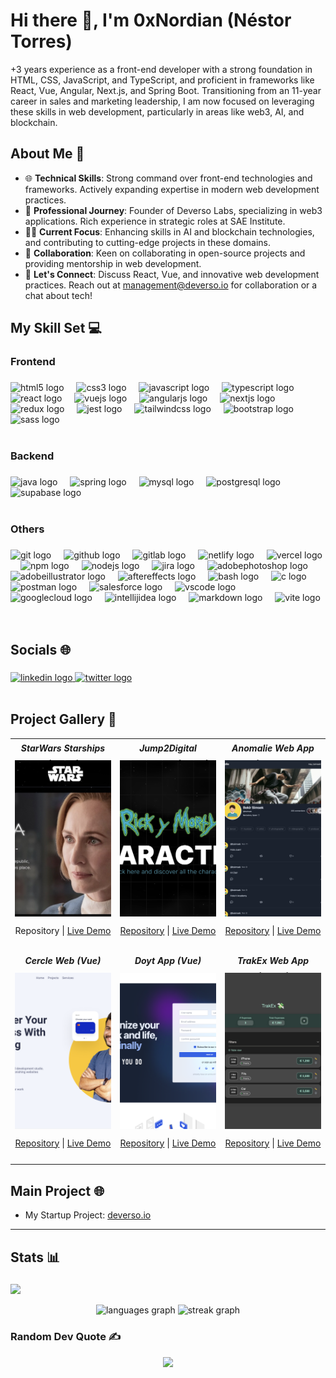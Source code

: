 # Hi there 👋, I'm 0xNordian (Néstor Torres)

+3 years experience as a front-end developer with a strong foundation in HTML, CSS, JavaScript, and TypeScript, and proficient in frameworks like React, Vue, Angular, Next.js, and Spring Boot. Transitioning from an 11-year career in sales and marketing leadership, I am now focused on leveraging these skills in web development, particularly in areas like web3, AI, and blockchain.

## About Me 📖

- 🌐 **Technical Skills**: Strong command over front-end technologies and frameworks. Actively expanding expertise in modern web development practices.
- 🚀 **Professional Journey**: Founder of Deverso Labs, specializing in web3 applications. Rich experience in strategic roles at SAE Institute.
- 👨‍💻 **Current Focus**: Enhancing skills in AI and blockchain technologies, and contributing to cutting-edge projects in these domains.
- 🤝 **Collaboration**: Keen on collaborating in open-source projects and providing mentorship in web development.
- 💬 **Let's Connect**: Discuss React, Vue, and innovative web development practices. Reach out at [management@deverso.io](mailto:management@deverso.io) for collaboration or a chat about tech!



<h2 align="left">My Skill Set 💻</h2>

###

<h3 align="left">Frontend</h3>

###

<div align="left">
  <img title="HTML5" src="https://cdn.jsdelivr.net/gh/devicons/devicon/icons/html5/html5-original.svg" height="40" alt="html5 logo"  />
  <img width="12" />
  <img title="CSS3" src="https://cdn.jsdelivr.net/gh/devicons/devicon/icons/css3/css3-original.svg" height="40" alt="css3 logo"  />
  <img width="12" />
  <img title="JavaScript" src="https://cdn.jsdelivr.net/gh/devicons/devicon/icons/javascript/javascript-original.svg" height="40" alt="javascript logo"  />
  <img width="12" />
  <img title="TypeScript" src="https://cdn.jsdelivr.net/gh/devicons/devicon/icons/typescript/typescript-original.svg" height="40" alt="typescript logo"  />
  <img width="12" />
  <img title="React" src="https://cdn.jsdelivr.net/gh/devicons/devicon/icons/react/react-original.svg" height="40" alt="react logo"  />
  <img width="12" />
  <img title="Vue.js" src="https://cdn.jsdelivr.net/gh/devicons/devicon/icons/vuejs/vuejs-original.svg" height="40" alt="vuejs logo"  />
  <img width="12" />
  <img title="Angular" src="https://cdn.simpleicons.org/angular/DD0031" height="40" alt="angularjs logo"  />
  <img width="12" />
  <img title="Next.js" src="https://skillicons.dev/icons?i=nextjs" height="40" alt="nextjs logo"  />
  <img width="12" />
  <img title="Redux" src="https://cdn.jsdelivr.net/gh/devicons/devicon/icons/redux/redux-original.svg" height="40" alt="redux logo"  />
  <img width="12" />
  <img title="Jest" src="https://cdn.jsdelivr.net/gh/devicons/devicon/icons/jest/jest-plain.svg" height="40" alt="jest logo"  />
  <img width="12" />
  <img title="Tailwind" src="https://skillicons.dev/icons?i=tailwind" height="40" alt="tailwindcss logo"  />
  <img width="12" />
  <img title="Bootstrap" src="https://cdn.jsdelivr.net/gh/devicons/devicon/icons/bootstrap/bootstrap-original.svg" height="40" alt="bootstrap logo"  />
  <img width="12" />
  <img title="Sass" src="https://cdn.simpleicons.org/sass/CC6699" height="40" alt="sass logo"  />
</div>

</br>

<h3 align="left">Backend</h3>

###

<div align="left">
  <img title="Java" src="https://cdn.jsdelivr.net/gh/devicons/devicon/icons/java/java-original.svg" height="40" alt="java logo"  />
  <img width="12" />
  <img title="Spring" src="https://cdn.jsdelivr.net/gh/devicons/devicon/icons/spring/spring-original.svg" height="40" alt="spring logo"  />
  <img width="12" />
  <img title="MySQL" src="https://cdn.simpleicons.org/mysql/4479A1" height="40" alt="mysql logo"  />
  <img width="12" />
  <img title="PostgreSQL" src="https://cdn.simpleicons.org/postgresql/4169E1" height="40" alt="postgresql logo"  />
  <img width="12" />
  <img title="Supabase" src="https://cdn.simpleicons.org/supabase/3ECF8E" height="40" alt="supabase logo"  />
</div>

</br>

<h3 align="left">Others</h3>

###

<div align="left">
  <img title="Git" src="https://cdn.jsdelivr.net/gh/devicons/devicon/icons/git/git-original.svg" height="40" alt="git logo"  />
  <img width="12" />
  <img title="Github" src="https://skillicons.dev/icons?i=github" height="40" alt="github logo"  />
  <img width="12" />
  <img title="Gitlab" src="https://skillicons.dev/icons?i=gitlab" height="40" alt="gitlab logo"  />
  <img width="12" />
  <img title="Netlify" src="https://cdn.simpleicons.org/netlify/00C7B7" height="40" alt="netlify logo"  />
  <img width="12" />
  <img title="Vercel" src="https://skillicons.dev/icons?i=vercel" height="40" alt="vercel logo"  />
  <img width="12" />
  <img title="NPM" src="https://cdn.simpleicons.org/npm/CB3837" height="40" alt="npm logo"  />
  <img width="12" />
  <img title="Node.js" src="https://cdn.simpleicons.org/nodedotjs/339933" height="40" alt="nodejs logo"  />
  <img width="12" />
  <img title="Jira" src="https://cdn.simpleicons.org/jira/0052CC" height="40" alt="jira logo"  />
  <img width="12" />
  <img title="Adobe Photoshop" src="https://cdn.simpleicons.org/adobephotoshop/31A8FF" height="40" alt="adobephotoshop logo"  />
  <img width="12" />
  <img title="Adobe Illustrator" src="https://cdn.simpleicons.org/adobeillustrator/FF9A00" height="40" alt="adobeillustrator logo"  />
  <img width="12" />
  <img title="Adobe After Effects" src="https://cdn.simpleicons.org/adobeaftereffects/9999FF" height="40" alt="aftereffects logo"  />
  <img width="12" />
  <img title="Bash" src="https://cdn.simpleicons.org/gnubash/4EAA25" height="40" alt="bash logo"  />
  <img width="12" />
  <img title="C" src="https://cdn.simpleicons.org/c/A8B9CC" height="40" alt="c logo"  />
  <img width="12" />
  <img title="Postman" src="https://cdn.simpleicons.org/postman/FF6C37" height="40" alt="postman logo"  />
  <img width="12" />
  <img title="Salesforce" src="https://cdn.simpleicons.org/salesforce/00A1E0" height="40" alt="salesforce logo"  />
  <img width="12" />
  <img title="vsCode" src="https://cdn.simpleicons.org/visualstudiocode/007ACC" height="40" alt="vscode logo"  />
  <img width="12" />
  <img title="Google Cloud" src="https://skillicons.dev/icons?i=gcp" height="40" alt="googlecloud logo"  />
  <img width="12" />
  <img title="IntelliJ" src="https://skillicons.dev/icons?i=idea" height="40" alt="intellijidea logo"  />
  <img width="12" />
  <img title="MarkDown" src="https://skillicons.dev/icons?i=md" height="40" alt="markdown logo"  />
  <img width="12" />
  <img title="Vite" src="https://skillicons.dev/icons?i=vite" height="40" alt="vite logo"  />
</div>

</br>
</br>

<h2 align="left">Socials 🌐</h2>

###

<div align="left">
  <a href="https://www.linkedin.com/in/torres-nestor/" target="_blank">
    <img src="https://raw.githubusercontent.com/maurodesouza/profile-readme-generator/master/src/assets/icons/social/linkedin/default.svg" width="30" height="40" alt="linkedin logo"  />
  </a>
  <a href="https://twitter.com/0xNordian" target="_blank">
    <img src="https://raw.githubusercontent.com/maurodesouza/profile-readme-generator/master/src/assets/icons/social/twitter/default.svg" width="30" height="40" alt="twitter logo"  />
  </a>
</div>

</br>

## Project Gallery 🌟

<table>
  <tr>
    <!-- Project 1 -->
    <td width="33%" valign="top" style="height: 300px;">
  <div align="center" style="height: 25px; margin-bottom: 7px">
    <h5 style="margin: 0; line-height: 25px;">StarWars Starships (React)</h5>
  </div>
  <div style="height: 250px; margin-bottom: 7px">
    <a href="https://sw-sprint8.vercel.app/">
      <img src="./assets/sw.jpeg" alt="StarWars Starship Project" style="width: 100%; height: 100%; object-fit: cover; display: block;">
    </a>
  </div>
  <p align="center" style="height: 25px; width: 100%; text-align: center;">
    <a style="text-decoration: none;" href="https://github.com/0xNordian/sprint8">Repository</a> | 
    <a href="https://sw-sprint8.vercel.app/">Live Demo</a>
  </p>
</td>
    <!-- Project 2 -->
<td width="33%" valign="top" style="height: 300px;">
  <div align="center" style="height: 25px; margin-bottom: 7px">
    <h5 style="margin: 0; line-height: 25px;">Jump2Digital Hackathon (React)</h5>
  </div>
  <div style="height: 250px; margin-bottom: 7px">
    <a href="https://wubba.netlify.app/">
      <img src="./assets/rickandmorty.png" alt="Jump2Digital Hackathon Web" style="width: 100%; height: 100%; object-fit: cover; display: block;">
    </a>
  </div>
  <p align="center" style="height: 25px; text-align: center;">
      <a href="https://github.com/0xNordian/rickyandmorty-j2d-hackaton">Repository</a> | 
      <a href="https://wubba.netlify.app/">Live Demo</a>
  </p>
    <!-- Project 3 -->
    <td width="33%" valign="top" style="height: 300px;">
  <div style="height: 25px; margin-bottom: 7px">
    <h5 align="center" style="margin: 0; line-height: 25px;">Anomalie Web App (Next.js)</h5>
  </div>
  <div style="height: 250px; margin-bottom: 7px">
<a href="https://anomalie.vercel.app/">
        <img src="./assets/anomalie-app.png" alt="Anomalie App" style="width: 100%; height: 100%; object-fit: cover;">
      </a>
  </div>
  <p align="center" style="height: 25px; text-align: center;">
      <a href="https://github.com/0xNordian/anomalie-app-supabase">Repository</a> | 
      <a href="https://anomalie.vercel.app/">Live Demo</a>
  </p>
  </tr>
      <tr>
    <!-- Project 4 -->
    <td width="33%" valign="top" style="height: 300px;">
  <div style="height: 25px; margin-bottom: 7px">
    <h5 align="center" style="margin: 0; line-height: 25px;">Cercle Web (Vue)</h5>
  </div>
  <div style="height: 250px; margin-bottom: 7px">
    <a href="https://circl3.netlify.app/">
      <img src="./assets/circl3.png" alt="Cercle Web" style="width: 100%; height: 100%; object-fit: cover; display: block;">
    </a>
  </div>
  <p align="center" style="height: 25px; text-align: center;">
    <a href="https://github.com/0xNordian/IronHack-MidTerm-Rpoject-Circle">Repository</a> | 
    <a href="https://circl3.netlify.app/">Live Demo</a>
  </p>
</td>
    <!-- Project 5 -->
<td width="33%" valign="top" style="height: 300px;">
  <div style="height: 25px; margin-bottom: 7px">
    <h5 align="center" style="margin: 0; line-height: 25px;">Doyt App (Vue)</h5>
  </div>
  <div style="height: 250px; margin-bottom: 7px">
    <a href="https://doyt.netlify.app/">
      <img src="./assets/doyt2.png" alt="doyt app" style="width: 100%; height: 100%; object-fit: cover; display: block;">
    </a>
  </div>
  <p align="center" style="height: 25px; text-align: center;">
      <a href="https://github.com/0xNordian/you-do">Repository</a> | 
      <a href="https://doyt.netlify.app/">Live Demo</a>
  </p>
    <!-- Project 6 -->
    <td width="33%" valign="top" style="height: 300px;">
  <div style="height: 25px; margin-bottom: 7px">
    <h5 align="center" style="margin: 0; line-height: 25px;">TrakEx Web App (React)</h5>
  </div>
  <div style="height: 250px; margin-bottom: 7px">
<a href="https://trakex.netlify.app/">
        <img src="./assets/trakex.png" alt="TrakEx App (React)" style="width: 100%; height: 100%; object-fit: cover;">
      </a>
  </div>
  <p align="center" style="height: 25px; text-align: center;">
      <a href="https://github.com/0xNordian/React-ExpenseTracker">Repository</a> | 
      <a href="https://trakex.netlify.app/">Live Demo</a>
  </p>
  </tr>

</table>

## Main Project 🌐

-   My Startup Project: [deverso.io](https://deverso.io)

---

###

<h2 align="left">Stats 📊</h2>

###
[![](https://visitcount.itsvg.in/api?id=0xnordian&icon=0&color=0)](https://visitcount.itsvg.in)
<div align="center">
  <img src="https://github-readme-stats.vercel.app/api/top-langs?username=0xnordian&locale=en&hide_title=false&layout=compact&card_width=320&langs_count=5&theme=dracula&hide_border=false&order=2" height="150" alt="languages graph"  />
  <img src="https://streak-stats.demolab.com?user=0xnordian&locale=en&mode=daily&theme=dracula&hide_border=false&border_radius=5&order=3" height="150" alt="streak graph"  />
</div>

### Random Dev Quote ✍️
<div align="center">
  <img src="https://quotes-github-readme.vercel.app/api?type=horizontal&theme=radical" />
</div>
<!-- ![](https://quotes-github-readme.vercel.app/api?type=horizontal&theme=radical) ->

---

<sub>Last updated by [oxNordian](https://github.com/0xNordian) on `13/11/2023`.</sub>


<!-- Proudly created with GPRM ( https://gprm.itsvg.in ) -->





